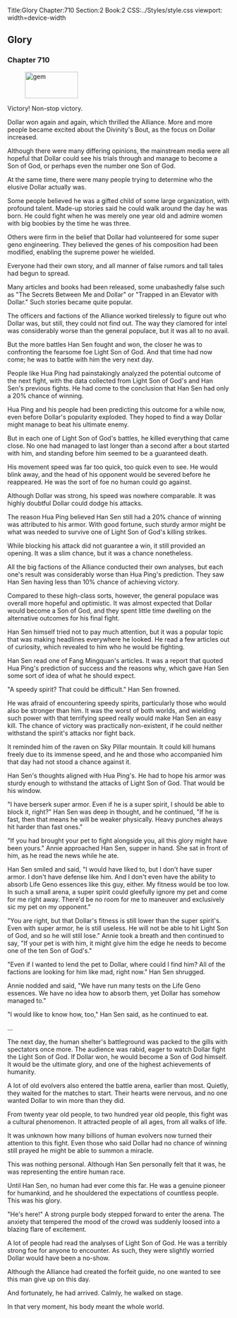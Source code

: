 Title:Glory 
Chapter:710 
Section:2 
Book:2 
CSS:../Styles/style.css 
viewport: width=device-width
  
## Glory
### Chapter 710 
<figure>
	<img src="../Images/gem.gif" alt="gem" id="gem" width="120" height="60" />
</figure>
  

  
  Victory! Non-stop victory.

Dollar won again and again, which thrilled the Alliance. More and more people became excited about the Divinity's Bout, as the focus on Dollar increased.

Although there were many differing opinions, the mainstream media were all hopeful that Dollar could see his trials through and manage to become a Son of God, or perhaps even the number one Son of God.

At the same time, there were many people trying to determine who the elusive Dollar actually was.

Some people believed he was a gifted child of some large organization, with profound talent. Made-up stories said he could walk around the day he was born. He could fight when he was merely one year old and admire women with big boobies by the time he was three.

Others were firm in the belief that Dollar had volunteered for some super geno engineering. They believed the genes of his composition had been modified, enabling the supreme power he wielded.

Everyone had their own story, and all manner of false rumors and tall tales had begun to spread.

Many articles and books had been released, some unabashedly false such as "The Secrets Between Me and Dollar" or "Trapped in an Elevator with Dollar." Such stories became quite popular.

The officers and factions of the Alliance worked tirelessly to figure out who Dollar was, but still, they could not find out. The way they clamored for intel was considerably worse than the general populace, but it was all to no avail.

But the more battles Han Sen fought and won, the closer he was to confronting the fearsome foe Light Son of God. And that time had now come; he was to battle with him the very next day.

People like Hua Ping had painstakingly analyzed the potential outcome of the next fight, with the data collected from Light Son of God's and Han Sen's previous fights. He had come to the conclusion that Han Sen had only a 20% chance of winning.

Hua Ping and his people had been predicting this outcome for a while now, even before Dollar's popularity exploded. They hoped to find a way Dollar might manage to beat his ultimate enemy.

But in each one of Light Son of God's battles, he killed everything that came close. No one had managed to last longer than a second after a bout started with him, and standing before him seemed to be a guaranteed death.

His movement speed was far too quick, too quick even to see. He would blink away, and the head of his opponent would be severed before he reappeared. He was the sort of foe no human could go against.

Although Dollar was strong, his speed was nowhere comparable. It was highly doubtful Dollar could dodge his attacks.

The reason Hua Ping believed Han Sen still had a 20% chance of winning was attributed to his armor. With good fortune, such sturdy armor might be what was needed to survive one of Light Son of God's killing strikes.

While blocking his attack did not guarantee a win, it still provided an opening. It was a slim chance, but it was a chance nonetheless.

All the big factions of the Alliance conducted their own analyses, but each one's result was considerably worse than Hua Ping's prediction. They saw Han Sen having less than 10% chance of achieving victory.

Compared to these high-class sorts, however, the general populace was overall more hopeful and optimistic. It was almost expected that Dollar would become a Son of God, and they spent little time dwelling on the alternative outcomes for his final fight.

Han Sen himself tried not to pay much attention, but it was a popular topic that was making headlines everywhere he looked. He read a few articles out of curiosity, which revealed to him who he would be fighting.

Han Sen read one of Fang Mingquan's articles. It was a report that quoted Hua Ping's prediction of success and the reasons why, which gave Han Sen some sort of idea of what he should expect.

"A speedy spirit? That could be difficult." Han Sen frowned.

He was afraid of encountering speedy spirits, particularly those who would also be stronger than him. It was the worst of both worlds, and wielding such power with that terrifying speed really would make Han Sen an easy kill. The chance of victory was practically non-existent, if he could neither withstand the spirit's attacks nor fight back.

It reminded him of the raven on Sky Pillar mountain. It could kill humans freely due to its immense speed, and he and those who accompanied him that day had not stood a chance against it.

Han Sen's thoughts aligned with Hua Ping's. He had to hope his armor was sturdy enough to withstand the attacks of Light Son of God. That would be his window.

"I have berserk super armor. Even if he is a super spirit, I should be able to block it, right?" Han Sen was deep in thought, and he continued, "If he is fast, then that means he will be weaker physically. Heavy punches always hit harder than fast ones."

"If you had brought your pet to fight alongside you, all this glory might have been yours." Annie approached Han Sen, supper in hand. She sat in front of him, as he read the news while he ate.

Han Sen smiled and said, "I would have liked to, but I don't have super armor. I don't have defense like him. And I don't even have the ability to absorb Life Geno essences like this guy, either. My fitness would be too low. In such a small arena, a super spirit could gleefully ignore my pet and come for me right away. There'd be no room for me to maneuver and exclusively sic my pet on my opponent."

"You are right, but that Dollar's fitness is still lower than the super spirit's. Even with super armor, he is still useless. He will not be able to hit Light Son of God, and so he will still lose." Annie took a breath and then continued to say, "If your pet is with him, it might give him the edge he needs to become one of the ten Son of God's."

"Even if I wanted to lend the pet to Dollar, where could I find him? All of the factions are looking for him like mad, right now." Han Sen shrugged.

Annie nodded and said, "We have run many tests on the Life Geno essences. We have no idea how to absorb them, yet Dollar has somehow managed to."

"I would like to know how, too," Han Sen said, as he continued to eat.

…

The next day, the human shelter's battleground was packed to the gills with spectators once more. The audience was rabid, eager to watch Dollar fight the Light Son of God. If Dollar won, he would become a Son of God himself. It would be the ultimate glory, and one of the highest achievements of humanity.

A lot of old evolvers also entered the battle arena, earlier than most. Quietly, they waited for the matches to start. Their hearts were nervous, and no one wanted Dollar to win more than they did.

From twenty year old people, to two hundred year old people, this fight was a cultural phenomenon. It attracted people of all ages, from all walks of life.

It was unknown how many billions of human evolvers now turned their attention to this fight. Even those who said Dollar had no chance of winning still prayed he might be able to summon a miracle.

This was nothing personal. Although Han Sen personally felt that it was, he was representing the entire human race.

Until Han Sen, no human had ever come this far. He was a genuine pioneer for humankind, and he shouldered the expectations of countless people. This was his glory.

"He's here!" A strong purple body stepped forward to enter the arena. The anxiety that tempered the mood of the crowd was suddenly loosed into a blazing flare of excitement.

A lot of people had read the analyses of Light Son of God. He was a terribly strong foe for anyone to encounter. As such, they were slightly worried Dollar would have been a no-show.

Although the Alliance had created the forfeit guide, no one wanted to see this man give up on this day.

And fortunately, he had arrived. Calmly, he walked on stage.

In that very moment, his body meant the whole world.
